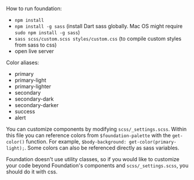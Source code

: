 How to run foundation:
- `npm install`
- `npm install -g sass` (install Dart sass globally. Mac OS might require `sudo npm install -g sass`)
- `sass scss/custom.scss styles/custom.css` (to compile custom styles from sass to css)
- open live server

Color aliases:
- primary
- primary-light
- primary-lighter
- secondary
- secondary-dark
- secondary-darker
- success
- alert

You can customize components by modifying `scss/_settings.scss`. Within this file you can reference colors from `$foundation-palette` with the `get-color()` function. For example, `$body-background: get-color(primary-light);`. Some colors can also be referenced directly as sass variables.

Foundation doesn't use utility classes, so if you would like to customize your code beyond Foundation's components and `scss/_settings.scss`, you should do it with css.